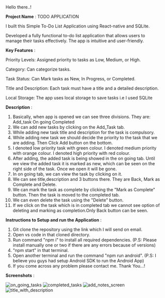 Hello there..!

**Project Name** : TODO APPLICATION

I built this Simple To-Do List Application using React-native and SQLite.

Developed a fully functional to-do list application that allows users to manage their tasks effectively. The app is intuitive and user-friendly. 

 

**Key Features** : 

Priority Levels: Assigned priority to tasks as Low, Medium, or High. 

Category: Can categorize tasks. 

Task Status: Can Mark tasks as New, In Progress, or Completed. 

Title and Description: Each task must have a title and a detailed description. 

Local Storage: The app uses local storage to save tasks i.e I used SQLite

**Description** :

1) Basically, when app is opened we can see three divisions. They are:
   Add_task
   On going
   Completed
2) We can add new tasks by clicking on the Add_Task tab.
3) While adding new task title and description for the task is compulsory.
4) While adding new task we should decide the priority to the task that we are adding. Then Click Add button on the bottom.
5) I denoted low priority task with green colour. I denoted medium priority with orange colour. I denoted high priority with red colour.
6) After adding, the added task is being showed in the on going tab. Until we view the added task it is marked as new, which can be seen on the right side of the task. Once we open it will be gone.
7) In on going tab, we can view the task by clicking on it.
8) We can see title,description and 3 buttons there. They are Back, Mark as Complete and Delete.
9) We can mark the task as complete by clicking the "Mark as Complete" button. Then the task is moved to the completed tab.
10) We can even delete the task using the "Delete" button.
11) If we click on the task which is in completed tab we cannot see option of deleting and marking as completion.Only Back button can be seen.


**Instructions to Setup and run the Application** :

1) Git clone the repository using the link which I will send on email.
2) Open vs code in that cloned directory.
3) Run command "npm i" to install all required dependencies. (P.S: Please install manually one or two if there are any errors because of versions)
4) "npm start" in that terminal.
5) Open another terminal and run the command "npm run android". (P.S: I believe you guys had setup Android SDK to run the Android App)
6) If you come across any problem please contact me. Thank You...!


**Screenshots** :

![on_going_tasks](https://github.com/Mallesh99/Todo/assets/84665724/9e6d5310-dec7-4cc1-9373-467054ce48a0)
![completed_tasks](https://github.com/Mallesh99/Todo/assets/84665724/81a69fca-207e-4043-ac35-c0eaa3206a52)
![add_notes_screen](https://github.com/Mallesh99/Todo/assets/84665724/95f76f47-fe21-4c42-a6c0-633a3ddf972b)
![title_with_description](https://github.com/Mallesh99/Todo/assets/84665724/8ac6e2e4-d8e6-435f-a0b4-7d2195ca356e)


